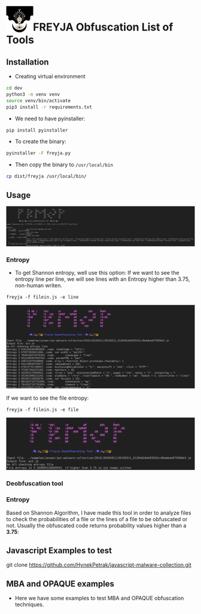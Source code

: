 <img align="left" height="70" src="doc/images/freyja.png" alt="freyja">

# FREYJA Obfuscation List of Tools

## Installation

* Creating virtual environment
```bash
cd dev
python3 -m venv venv
source venv/bin/activate
pip3 install -r requirements.txt
```

* We need to have pyinstaller:

```bash
pip install pyinstaller
```

* To create the binary:

```bash
pyinstaller -F freyja.py
```

* Then copy the binary to `/usr/local/bin`

```bash
cp dist/freyja /usr/local/bin/
```

## Usage
![usage](doc/images/usage.png)

### Entropy
* To get Shannon entropy, well use this option:
If we want to see the entropy line per line, we will see lines with an Entropy higher than 3.75, non-human writen.
```commandline
freyja -f filein.js -e line
```
![line_entropy](doc/images/line_entropy.png)

If we want to see the file entropy:
```commandline
freyja -f filein.js -e file
```
![file_entropy](doc/images/file_entropy.png)

### Deobfuscation tool

### Entropy
Based on Shannon Algorithm, I have made this tool in order to analyze files to check the probabilities of a file or the lines of a file to be obfuscated or not.
Usually the obfuscated code returns probability values higher than a **3.75**:

## Javascript Examples to test
git clone https://github.com/HynekPetrak/javascript-malware-collection.git


## MBA and OPAQUE examples
* Here we have some examples to test MBA and OPAQUE obfuscation techniques.

